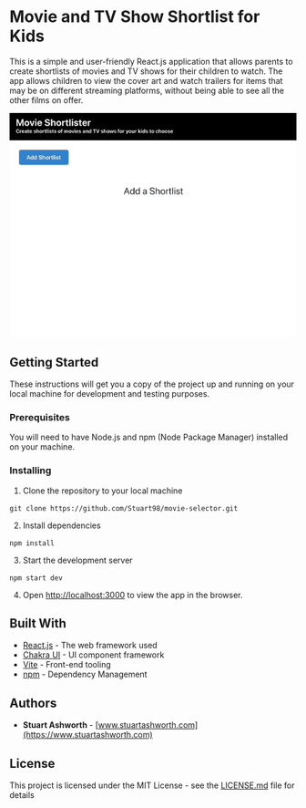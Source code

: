 # Movie and TV Show Shortlist for Kids

This is a simple and user-friendly React.js application that allows parents to create shortlists of movies and TV shows for their children to watch. The app allows children to view the cover art and watch trailers for items that may be on different streaming platforms, without being able to see all the other films on offer.

![Movie Shortlister demo](./demo/movie-shortlister.gif)

## Getting Started

These instructions will get you a copy of the project up and running on your local machine for development and testing purposes.

### Prerequisites

You will need to have Node.js and npm (Node Package Manager) installed on your machine.

### Installing

1. Clone the repository to your local machine

```
git clone https://github.com/Stuart98/movie-selector.git
```


2. Install dependencies

```
npm install
```


3. Start the development server

```
npm start dev
```


4. Open [http://localhost:3000](http://localhost:3000) to view the app in the browser.

## Built With

- [React.js](https://reactjs.org/) - The web framework used
- [Chakra UI](https://chakra-ui.com/) - UI component framework
- [Vite](https://vitejs.dev/) - Front-end tooling
- [npm](https://www.npmjs.com/) - Dependency Management


## Authors

* **Stuart Ashworth** - [www.stuartashworth.com](https://www.stuartashworth.com)

## License

This project is licensed under the MIT License - see the [LICENSE.md](https://github.com/Stuart98/movie-selector/LICENSE.md) file for details